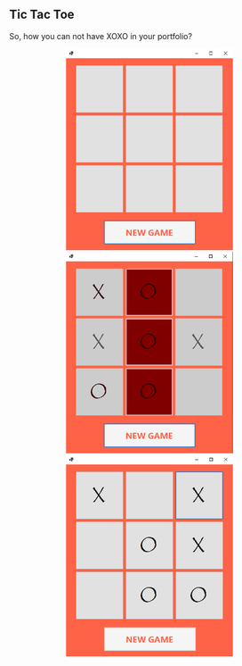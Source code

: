 ## Tic Tac Toe

So, how you can not have XOXO in your portfolio?

<p align="center">
  <img width="300px" src="XOXO\images\Screenshot_2.png" />
  <img width="300px" src="XOXO\images\Screenshot_3.png" />
  <img width="300px" src="XOXO\images\Screenshot_4.png" />
</p>
